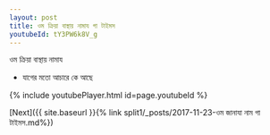 ```yaml
---
layout: post
title: ওম ক্রিয়া বাস্থায় নামায গা টাইমস
youtubeId: tY3PW6k8V_g
---
```

 
 
 ওম ক্রিয়া বাস্থায় নামায  
 
 -  যাগের মতো আচারে কে আছে 
 
  
 
  
 
 
 
 
 
 


{% include youtubePlayer.html id=page.youtubeId %}
 
[Next]({{ site.baseurl }}{% link  split1/_posts/2017-11-23-ওম জানাযা নাম  গা টাইমস.md%})
 
